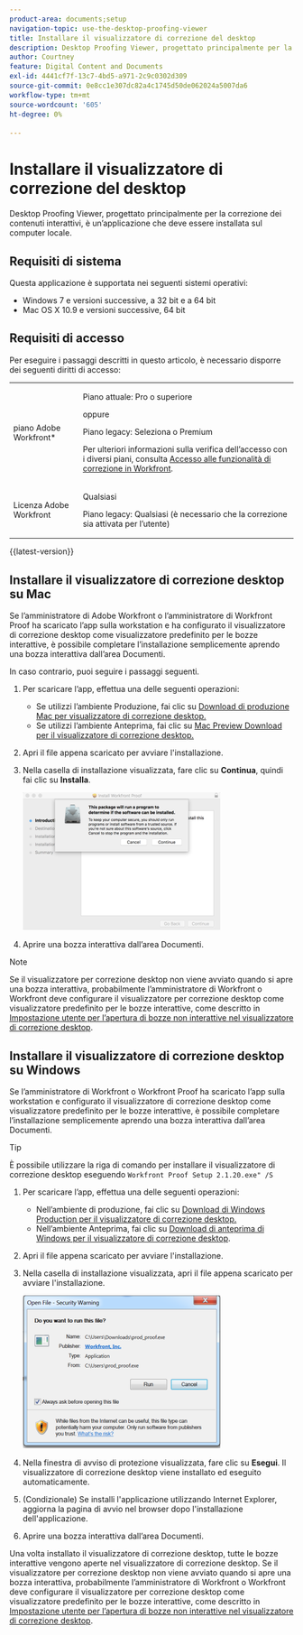 ```yaml
---
product-area: documents;setup
navigation-topic: use-the-desktop-proofing-viewer
title: Installare il visualizzatore di correzione del desktop
description: Desktop Proofing Viewer, progettato principalmente per la correzione dei contenuti interattivi, è un’applicazione che deve essere installata sul computer locale.
author: Courtney
feature: Digital Content and Documents
exl-id: 4441cf7f-13c7-4bd5-a971-2c9c0302d309
source-git-commit: 0e8cc1e307dc82a4c1745d50de062024a5007da6
workflow-type: tm+mt
source-wordcount: '605'
ht-degree: 0%

---
```


# Installare il visualizzatore di correzione del desktop

Desktop Proofing Viewer, progettato principalmente per la correzione dei contenuti interattivi, è un’applicazione che deve essere installata sul computer locale.

## Requisiti di sistema

Questa applicazione è supportata nei seguenti sistemi operativi:

* Windows 7 e versioni successive, a 32 bit e a 64 bit
* Mac OS X 10.9 e versioni successive, 64 bit

## Requisiti di accesso

Per eseguire i passaggi descritti in questo articolo, è necessario disporre dei seguenti diritti di accesso:

<table style="table-layout:auto"> 
 <col> 
 <col> 
 <tbody> 
  <tr> 
   <td role="rowheader">piano Adobe Workfront*</td> 
   <td> <p>Piano attuale: Pro o superiore</p> <p>oppure</p> <p>Piano legacy: Seleziona o Premium</p> <p>Per ulteriori informazioni sulla verifica dell’accesso con i diversi piani, consulta <a href="/help/quicksilver/administration-and-setup/manage-workfront/configure-proofing/access-to-proofing-functionality.md" class="MCXref xref">Accesso alle funzionalità di correzione in Workfront</a>.</p> </td> 
  </tr> 
  <tr> 
   <td role="rowheader">Licenza Adobe Workfront</td> 
   <td> <p>Qualsiasi</p> <p>Piano legacy: Qualsiasi (è necessario che la correzione sia attivata per l’utente)</p> </td> 
  </tr> 
 </tbody> 
</table>

{{latest-version}}

## Installare il visualizzatore di correzione desktop su Mac

Se l’amministratore di Adobe Workfront o l’amministratore di Workfront Proof ha scaricato l’app sulla workstation e ha configurato il visualizzatore di correzione desktop come visualizzatore predefinito per le bozze interattive, è possibile completare l’installazione semplicemente aprendo una bozza interattiva dall’area Documenti.

In caso contrario, puoi seguire i passaggi seguenti.

1. Per scaricare l’app, effettua una delle seguenti operazioni:

   * Se utilizzi l’ambiente Produzione, fai clic su [Download di produzione Mac per visualizzatore di correzione desktop.](https://assets.proofhq.com/nativeviewer/desktop_viewer/Workfront+Proof-2.1.24.pkg)
   * Se utilizzi l’ambiente Anteprima, fai clic su [Mac Preview Download per il visualizzatore di correzione desktop.](https://assets.preview.proofhq.com/nativeviewer/desktop_viewer/Workfront+Proof+Preview-2.1.24.pkg)

1. Apri il file appena scaricato per avviare l&#39;installazione.
1. Nella casella di installazione visualizzata, fare clic su **Continua**, quindi fai clic su **Installa**.

   ![00000776.png](assets/00000776-350x244.png)

1. Aprire una bozza interattiva dall’area Documenti.

>[!NOTE]
>
>Se il visualizzatore per correzione desktop non viene avviato quando si apre una bozza interattiva, probabilmente l’amministratore di Workfront o Workfront deve configurare il visualizzatore per correzione desktop come visualizzatore predefinito per le bozze interattive, come descritto in [Impostazione utente per l’apertura di bozze non interattive nel visualizzatore di correzione desktop](../../../workfront-proof/wp-work-proofsfiles/review-proofs-dpv/destop-proofing-viewer.md#user-setting-for-launching-non-interactive-proofs).

## Installare il visualizzatore di correzione desktop su Windows

Se l’amministratore di Workfront o Workfront Proof ha scaricato l’app sulla workstation e configurato il visualizzatore di correzione desktop come visualizzatore predefinito per le bozze interattive, è possibile completare l’installazione semplicemente aprendo una bozza interattiva dall’area Documenti.

>[!TIP]
>
>È possibile utilizzare la riga di comando per installare il visualizzatore di correzione desktop eseguendo `Workfront Proof Setup 2.1.20.exe" /S`

1. Per scaricare l’app, effettua una delle seguenti operazioni:

   * Nell’ambiente di produzione, fai clic su [Download di Windows Production per il visualizzatore di correzione desktop.](https://assets.proofhq.com/nativeviewer/desktop_viewer/Workfront+Proof+Setup+2.1.24.exe)
   * Nell’ambiente Anteprima, fai clic su [Download di anteprima di Windows per il visualizzatore di correzione desktop](https://assets.preview.proofhq.com/nativeviewer/desktop_viewer/Workfront+Proof+Preview+Setup+2.1.24.exe).

1. Apri il file appena scaricato per avviare l&#39;installazione.
1. Nella casella di installazione visualizzata, apri il file appena scaricato per avviare l&#39;installazione.

   ![Screen_Shot_2018-05-02_at_10.56.55_AM.png](assets/screen-shot-2018-05-02-at-10.56.55-am-350x271.png)

1. Nella finestra di avviso di protezione visualizzata, fare clic su **Esegui**. Il visualizzatore di correzione desktop viene installato ed eseguito automaticamente.
1. (Condizionale) Se installi l&#39;applicazione utilizzando Internet Explorer, aggiorna la pagina di avvio nel browser dopo l&#39;installazione dell&#39;applicazione.
1. Aprire una bozza interattiva dall’area Documenti.

Una volta installato il visualizzatore di correzione desktop, tutte le bozze interattive vengono aperte nel visualizzatore di correzione desktop. Se il visualizzatore per correzione desktop non viene avviato quando si apre una bozza interattiva, probabilmente l’amministratore di Workfront o Workfront deve configurare il visualizzatore per correzione desktop come visualizzatore predefinito per le bozze interattive, come descritto in [Impostazione utente per l’apertura di bozze non interattive nel visualizzatore di correzione desktop](../../../workfront-proof/wp-work-proofsfiles/review-proofs-dpv/destop-proofing-viewer.md#user-setting-for-launching-non-interactive-proofs).

